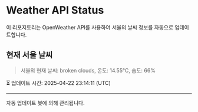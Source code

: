 
# Weather API Status

이 리포지토리는 OpenWeather API를 사용하여 서울의 날씨 정보를 자동으로 업데이트합니다.

## 현재 서울 날씨
> 서울의 현재 날씨: broken clouds, 온도: 14.55°C, 습도: 66%

⏳ 업데이트 시간: 2025-04-22 23:14:11 (UTC)

---
자동 업데이트 봇에 의해 관리됩니다.
